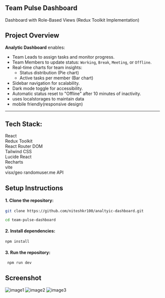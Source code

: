  ## Team Pulse Dashboard
Dashboard with Role-Based Views (Redux Toolkit Implementation)


## Project Overview

**Analytic Dashboard** enables:
- Team Leads to assign tasks and monitor progress.
- Team Members to update status: `Working`, `Break`, `Meeting`, or `Offline`.
- Real-time charts for team insights:
  - Status distribution (Pie chart)
  - Active tasks per member (Bar chart)
- Sidebar navigation for scalability.
- Dark mode toggle for accessibility.
- Automatic status reset to "Offline" after 10 minutes of inactivity.
- uses localstorages to maintain data
- mobile friendly(responsive design)

---

## Tech Stack:
  React            
  Redux Toolkit     
  React Router DOM  
  Tailwind CSS     
  Lucide React     
  Recharts  
  vite       
  visx/geo
  randomuser.me API
  

##  Setup Instructions

#### 1. **Clone the repository:**

   ```bash
   git clone https://github.com/niteshkr100/analtyic-dashboard.git

   cd team-pulse-dashboard
   ```
#### 2. **Install dependencies:**
 
    
    npm install
 
 
#### 3. **Run the repository:**

   ```bash
    npm run dev
   ```
 
   
##  Screenshot
 ![image1](./public/Screenshot%202025-07-14%20at%204.53.41 PM.png)
 ![image2](./public/Screenshot%202025-07-14%20at%204.53.57 PM.png)
 ![image3](./public/Screenshot%202025-07-14%20at%204.54.13 PM.png)
 
